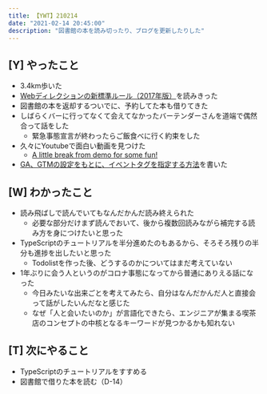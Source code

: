 ```yaml
---
title: 【YWT】210214
date: "2021-02-14 20:45:00"
description: "図書館の本を読み切ったり、ブログを更新したりした"
---
```


## [Y] やったこと

- 3.4km歩いた
- [Webディレクションの新標準ルール（2017年版）](https://scrapbox.io/camomilecafe/%E3%83%87%E3%82%A3%E3%83%AC%E3%82%AF%E3%82%B7%E3%83%A7%E3%83%B3)を読みきった
- 図書館の本を返却するついでに、予約してた本も借りてきた
- しばらくバーに行ってなくて会えてなかったバーテンダーさんを道端で偶然合って話をした
  - 緊急事態宣言が終わったらご飯食べに行く約束をした
- 久々にYoutubeで面白い動画を見つけた
  - [A little break from demo for some fun!](https://www.youtube.com/watch?v=XE1XE6Thp9E)
- [GA、GTMの設定をもとに、イベントタグを指定する方法](https://expfrom.me/make-GTM-page-view-tag/)を書いた

## [W] わかったこと

- 読み飛ばしで読んでいてもなんだかんだ読み終えられた
  - 必要な部分だけまず読んでおいて、後から複数回読みながら補完する読み方を身につけたいと思った
- TypeScriptのチュートリアルを半分進めたのもあるから、そろそろ残りの半分も進捗を出したいと思った
  - Todolistを作った後、どうするのかについてはまだ考えていない
- 1年ぶりに会う人というのがコロナ事態になってから普通にありえる話になった
  - 今日みたいな出来ごとを考えてみたら、自分はなんだかんだ人と直接会って話がしたいんだなと感じた
  - なぜ「人と会いたいのか」が言語化できたら、エンジニアが集まる喫茶店のコンセプトの中核となるキーワードが見つかるかも知れない

## [T] 次にやること

- TypeScriptのチュートリアルをすすめる
- 図書館で借りた本を読む（D-14）
